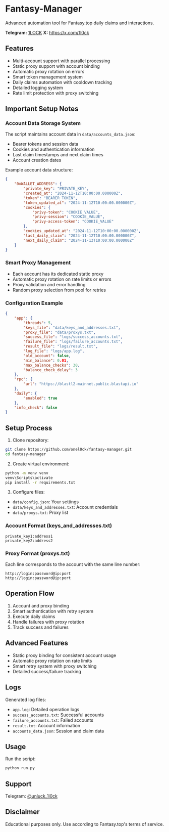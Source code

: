 # Fantasy-Manager
Advanced automation tool for Fantasy.top daily claims and interactions.

**Telegram:** [1LOCK](https://t.me/unluck_1l0ck)
**X:** https://x.com/1l0ck

## Features
- Multi-account support with parallel processing
- Static proxy support with account binding
- Automatic proxy rotation on errors
- Smart token management system
- Daily claims automation with cooldown tracking
- Detailed logging system
- Rate limit protection with proxy switching

## Important Setup Notes

### Account Data Storage System
The script maintains account data in `data/accounts_data.json`:
- Bearer tokens and session data
- Cookies and authentication information
- Last claim timestamps and next claim times
- Account creation dates

Example account data structure:
```json
{
    "0xWALLET_ADDRESS": {
        "private_key": "PRIVATE_KEY",
        "created_at": "2024-11-12T10:00:00.000000Z",
        "token": "BEARER_TOKEN",
        "token_updated_at": "2024-11-12T10:00:00.000000Z",
        "cookies": {
            "privy-token": "COOKIE_VALUE",
            "privy-session": "COOKIE_VALUE",
            "privy-access-token": "COOKIE_VALUE"
        },
        "cookies_updated_at": "2024-11-12T10:00:00.000000Z",
        "last_daily_claim": "2024-11-12T10:00:00.000000Z",
        "next_daily_claim": "2024-11-13T10:00:00.000000Z"
    }
}
```

### Smart Proxy Management
- Each account has its dedicated static proxy
- Automatic proxy rotation on rate limits or errors
- Proxy validation and error handling
- Random proxy selection from pool for retries

### Configuration Example
```json
{
    "app": {
        "threads": 5,
        "keys_file": "data/keys_and_addresses.txt",
        "proxy_file": "data/proxys.txt",
        "success_file": "logs/success_accounts.txt",
        "failure_file": "logs/failure_accounts.txt",
        "result_file": "logs/result.txt",
        "log_file": "logs/app.log",
        "old_account": false,
        "min_balance": 0.01,
        "max_balance_checks": 30,
        "balance_check_delay": 3
    },
    "rpc": {
        "url": "https://blastl2-mainnet.public.blastapi.io"
    },
    "daily": {
        "enabled": true
    },
    "info_check": false
}
```

## Setup Process
1. Clone repository:
```bash
git clone https://github.com/onel0ck/fantasy-manager.git
cd fantasy-manager
```

2. Create virtual environment:
```bash
python -m venv venv
venv\Scripts\activate
pip install -r requirements.txt
```

3. Configure files:
- `data/config.json`: Your settings
- `data/keys_and_addresses.txt`: Account credentials
- `data/proxys.txt`: Proxy list

### Account Format (keys_and_addresses.txt)
```
private_key1:address1
private_key2:address2
```

### Proxy Format (proxys.txt)
Each line corresponds to the account with the same line number:
```
http://login:password@ip:port
http://login:password@ip:port
```

## Operation Flow
1. Account and proxy binding
2. Smart authentication with retry system
3. Execute daily claims
4. Handle failures with proxy rotation
5. Track success and failures

## Advanced Features
- Static proxy binding for consistent account usage
- Automatic proxy rotation on rate limits
- Smart retry system with proxy switching
- Detailed success/failure tracking

## Logs
Generated log files:
- `app.log`: Detailed operation logs
- `success_accounts.txt`: Successful accounts
- `failure_accounts.txt`: Failed accounts
- `result.txt`: Account information
- `accounts_data.json`: Session and claim data

## Usage
Run the script:
```bash
python run.py
```

## Support
Telegram: [@unluck_1l0ck](https://t.me/unluck_1l0ck)

## Disclaimer
Educational purposes only. Use according to Fantasy.top's terms of service.
